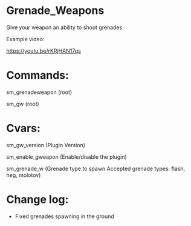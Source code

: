 # Grenade_Weapons

Give your weapon an ability to shoot grenades

Example video:

https://youtu.be/rKRjHAN17qs


# Commands:

sm_grenadeweapon (root)

sm_gw (root)



# Cvars:
 
sm_gw_version (Plugin Version)

sm_enable_gweapon (Enable/disable the plugin)

sm_grenade_w (Grenade type to spawn Accepted grenade types: flash, heg, molotov)


# Change log:

- Fixed grenades spawning in the ground